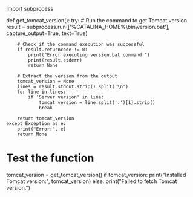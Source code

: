 import subprocess

def get_tomcat_version():
    try:
        # Run the command to get Tomcat version
        result = subprocess.run(['%CATALINA_HOME%\\bin\\version.bat'], capture_output=True, text=True)
        
        # Check if the command execution was successful
        if result.returncode != 0:
            print("Error executing version.bat command:")
            print(result.stderr)
            return None
        
        # Extract the version from the output
        tomcat_version = None
        lines = result.stdout.strip().split('\n')
        for line in lines:
            if 'Server version' in line:
                tomcat_version = line.split(':')[1].strip()
                break
        
        return tomcat_version
    except Exception as e:
        print("Error:", e)
        return None

# Test the function
tomcat_version = get_tomcat_version()
if tomcat_version:
    print("Installed Tomcat version:", tomcat_version)
else:
    print("Failed to fetch Tomcat version.")
